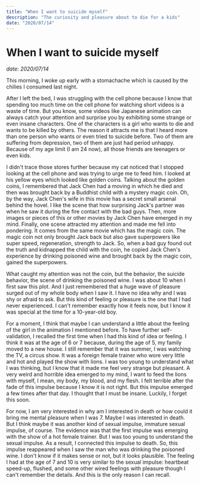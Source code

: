 ```yaml
---
title: "When I want to suicide myself"
description: "The curiosity and pleasure about to die for a kids"
date: "2020/07/14"
---
```

# When I want to suicide myself


*date: 2020/07/14*

This morning, I woke up early with a stomachache which is caused by the chilies I consumed last night.

After I left the bed, I was struggling with the cell phone because I know that spending too much time on the cell phone for watching short videos is a waste of time. But you know, some videos like Japanese animation can always catch your attention and surprise you by exhibiting some strange or even insane characters. One of the characters is a girl who wants to die and wants to be killed by others. The reason it attracts me is that I heard more than one person who wants or even tried to suicide before. Two of them are suffering from depression, two of them are just had period unhappy. Because of my age limit (I am 24 now), all those friends are teenagers or even kids.

I didn't trace those stores further because my cat noticed that I stopped looking at the cell phone and was trying to urge me to feed him. I looked at his yellow eyes which looked like golden coins. Talking about the golden coins, I remembered that Jack Chen had a moving in which he died and then was brought back by a Buddhist child with a mystery magic coin. Oh, by the way, Jack Chen's wife in this movie has a secret small arsenal behind the hovel. I like the scene that how surprising Jack's partner was when he saw it during the fire contact with the bad guys. Then, more images or pieces of this or other movies by Jack Chen have emerged in my mind. Finally, one scene attracted my attention and made me fell into pondering. It comes from the same movie which has the magic coin. The magic coin not only brought Jack back but also gave superpowers like super speed, regeneration, strength to Jack. So, when a bad guy found out the truth and kidnapped the child with the coin, he copied Jack Chen's experience by drinking poisoned wine and brought back by the magic coin, gained the superpowers.

What caught my attention was not the coin, but the behavior, the suicide behavior, the scene of drinking the poisoned wine. I was about 10 when I first saw this plot. And I just remembered that a huge wave of pleasure surged out of my whole body when I saw it. I have no idea why and I was shy or afraid to ask. But this kind of feeling or pleasure is the one that I had never experienced. I can't remember exactly how it feels now, but I know it was special at the time for a 10-year-old boy.

For a moment, I think that maybe I can understand a little about the feeling of the girl in the animation I mentioned before. To have further self-validation, I recalled the first time when I had this kind of idea or feeling. I think it was at the age of 6 or 7 because, during the age of 5, my family moved to a new house. I still remember that it was summer, I was watching the TV, a circus show. It was a foreign female trainer who wore very little and hot and played the show with lions. I was too young to understand what I was thinking, but I know that it made me feel very strange but pleasant. A very weird and horrible idea emerged to my mind, I want to feed the lions with myself, I mean, my body, my blood, and my flesh. I felt terrible after the fade of this impulse because I know it is not right. But this impulse emerged a few times after that day. I thought that I must be insane. Luckily, I forget this soon.

For now, I am very interested in why am I interested in death or how could it bring me mental pleasure when I was 7. Maybe I was interested in death. But I think maybe it was another kind of sexual impulse, immature sexual impulse, of course. The evidence was that the first impulse was emerging with the show of a hot female trainer. But I was too young to understand the sexual impulse. As a result, I connected this impulse to death. So, this impulse reappeared when I saw the man who was drinking the poisoned wine. I don't know if it makes sense or not, but it looks plausible. The feeling I had at the age of 7 and 10 is very similar to the sexual impulse: heartbeat speed-up, flushed, and some other wired feelings with pleasure though I can't remember the details. And this is the only reason I can recall.
